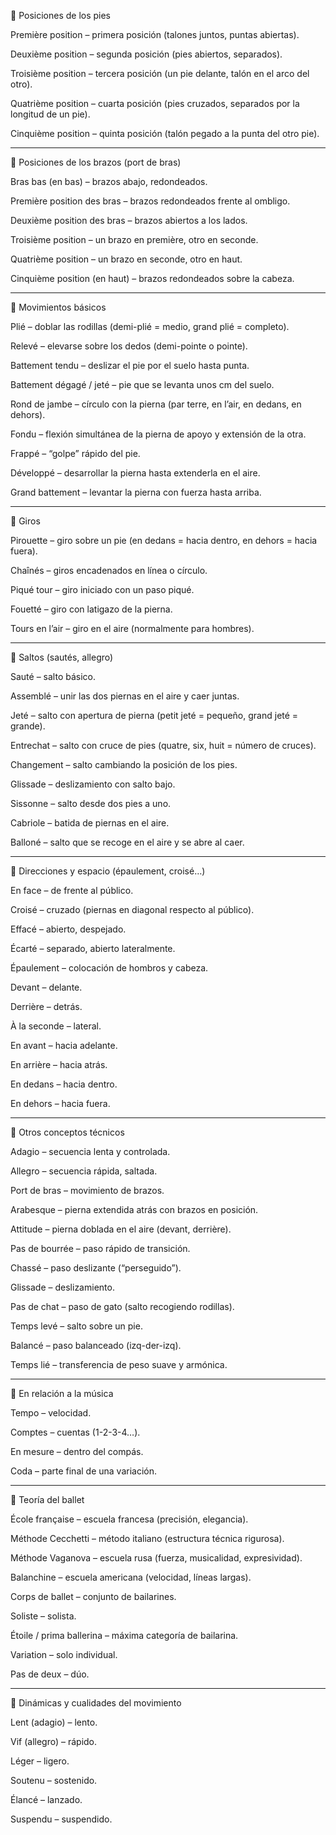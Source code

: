 
🔹 Posiciones de los pies

Première position – primera posición (talones juntos, puntas abiertas).

Deuxième position – segunda posición (pies abiertos, separados).

Troisième position – tercera posición (un pie delante, talón en el arco del otro).

Quatrième position – cuarta posición (pies cruzados, separados por la longitud de un pie).

Cinquième position – quinta posición (talón pegado a la punta del otro pie).



---

🔹 Posiciones de los brazos (port de bras)

Bras bas (en bas) – brazos abajo, redondeados.

Première position des bras – brazos redondeados frente al ombligo.

Deuxième position des bras – brazos abiertos a los lados.

Troisième position – un brazo en première, otro en seconde.

Quatrième position – un brazo en seconde, otro en haut.

Cinquième position (en haut) – brazos redondeados sobre la cabeza.



---

🔹 Movimientos básicos

Plié – doblar las rodillas (demi-plié = medio, grand plié = completo).

Relevé – elevarse sobre los dedos (demi-pointe o pointe).

Battement tendu – deslizar el pie por el suelo hasta punta.

Battement dégagé / jeté – pie que se levanta unos cm del suelo.

Rond de jambe – círculo con la pierna (par terre, en l’air, en dedans, en dehors).

Fondu – flexión simultánea de la pierna de apoyo y extensión de la otra.

Frappé – “golpe” rápido del pie.

Développé – desarrollar la pierna hasta extenderla en el aire.

Grand battement – levantar la pierna con fuerza hasta arriba.



---

🔹 Giros

Pirouette – giro sobre un pie (en dedans = hacia dentro, en dehors = hacia fuera).

Chaînés – giros encadenados en línea o círculo.

Piqué tour – giro iniciado con un paso piqué.

Fouetté – giro con latigazo de la pierna.

Tours en l’air – giro en el aire (normalmente para hombres).



---

🔹 Saltos (sautés, allegro)

Sauté – salto básico.

Assemblé – unir las dos piernas en el aire y caer juntas.

Jeté – salto con apertura de pierna (petit jeté = pequeño, grand jeté = grande).

Entrechat – salto con cruce de pies (quatre, six, huit = número de cruces).

Changement – salto cambiando la posición de los pies.

Glissade – deslizamiento con salto bajo.

Sissonne – salto desde dos pies a uno.

Cabriole – batida de piernas en el aire.

Balloné – salto que se recoge en el aire y se abre al caer.



---

🔹 Direcciones y espacio (épaulement, croisé…)

En face – de frente al público.

Croisé – cruzado (piernas en diagonal respecto al público).

Effacé – abierto, despejado.

Écarté – separado, abierto lateralmente.

Épaulement – colocación de hombros y cabeza.

Devant – delante.

Derrière – detrás.

À la seconde – lateral.

En avant – hacia adelante.

En arrière – hacia atrás.

En dedans – hacia dentro.

En dehors – hacia fuera.



---

🔹 Otros conceptos técnicos

Adagio – secuencia lenta y controlada.

Allegro – secuencia rápida, saltada.

Port de bras – movimiento de brazos.

Arabesque – pierna extendida atrás con brazos en posición.

Attitude – pierna doblada en el aire (devant, derrière).

Pas de bourrée – paso rápido de transición.

Chassé – paso deslizante (“perseguido”).

Glissade – deslizamiento.

Pas de chat – paso de gato (salto recogiendo rodillas).

Temps levé – salto sobre un pie.

Balancé – paso balanceado (izq-der-izq).

Temps lié – transferencia de peso suave y armónica.



---

🔹 En relación a la música

Tempo – velocidad.

Comptes – cuentas (1-2-3-4…).

En mesure – dentro del compás.

Coda – parte final de una variación.



---

🔹 Teoría del ballet

École française – escuela francesa (precisión, elegancia).

Méthode Cecchetti – método italiano (estructura técnica rigurosa).

Méthode Vaganova – escuela rusa (fuerza, musicalidad, expresividad).

Balanchine – escuela americana (velocidad, líneas largas).

Corps de ballet – conjunto de bailarines.

Soliste – solista.

Étoile / prima ballerina – máxima categoría de bailarina.

Variation – solo individual.

Pas de deux – dúo.



---

🔹 Dinámicas y cualidades del movimiento

Lent (adagio) – lento.

Vif (allegro) – rápido.

Léger – ligero.

Soutenu – sostenido.

Élancé – lanzado.

Suspendu – suspendido.


